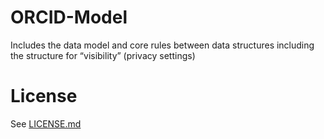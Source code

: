 # ORCID-Model
Includes the data model and core rules between data structures including the structure for “visibility” (privacy settings)

# License
See [LICENSE.md](https://github.com/ORCID/ORCID-Work-in-Progress/blob/master/LICENSE.md)

